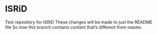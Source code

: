 # ISRiD
Test repository for ISRiD
These changes will be made to just the README file
So now this branch contains content that’s different from master.
